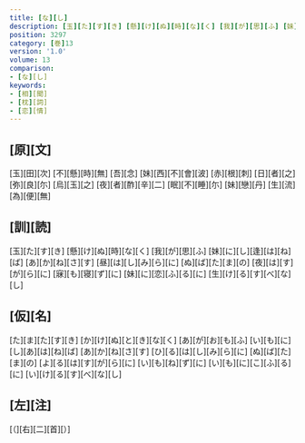 ```yaml
---
title: [な][し]
description: [玉][た][す][き] [懸][け][ぬ][時][な][く] [我][が][思][ふ] [妹][に][し][逢][は][ね][ば] [あ][か][ね][さ][す] [昼][は][し][み][ら][に] [ぬ][ば][た][ま][の] [夜][は][す][が][ら][に] [寐][も][寝][ず][に] [妹][に][恋][ふ][る][に] [生][け][る][す][べ][な][し]
position: 3297
category: [巻]13
version: '1.0'
volume: 13
comparison:
- [な][し]
keywords:
- [相][聞]
- [枕][詞]
- [恋][情]
---
```


## [原][文]

[玉][田][次] [不][懸][時][無] [吾][念] [妹][西][不][會][波] [赤][根][刺] [日][者][之][弥][良][尓] [烏][玉][之] [夜][者][酢][辛][二] [眠][不][睡][尓] [妹][戀][丹] [生][流][為][便][無]

## [訓][読]

[玉][た][す][き] [懸][け][ぬ][時][な][く] [我][が][思][ふ] [妹][に][し][逢][は][ね][ば] [あ][か][ね][さ][す] [昼][は][し][み][ら][に] [ぬ][ば][た][ま][の] [夜][は][す][が][ら][に] [寐][も][寝][ず][に] [妹][に][恋][ふ][る][に] [生][け][る][す][べ][な][し]

## [仮][名]

[た][ま][た][す][き] [か][け][ぬ][と][き][な][く] [あ][が][お][も][ふ] [い][も][に][し][あ][は][ね][ば] [あ][か][ね][さ][す] [ひ][る][は][し][み][ら][に] [ぬ][ば][た][ま][の] [よ][る][は][す][が][ら][に] [い][も][ね][ず][に] [い][も][に][こ][ふ][る][に] [い][け][る][す][べ][な][し]

## [左][注]

[（][右][二][首][）]
